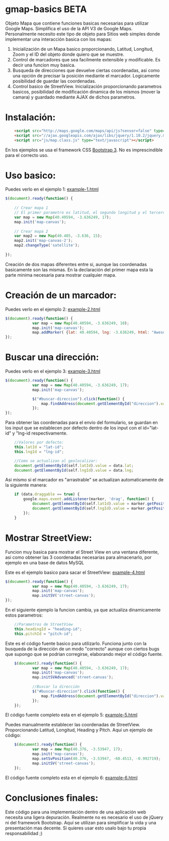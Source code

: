 gmap-basics BETA
===========

Objeto Mapa que contiene funciones basicas necesarias para utilizar Google Maps.
Simplifica el uso de la API V3 de Google Maps. Personalmente necesito este tipo de objeto para
Sitios web simples donde implementar una interacción basica con los mapas:

1. Inicialización de un Mapa basico proporcionando, Latitud, Longitud, Zoom y el ID del objeto donde quiero que se muestre.
2. Control de marcadores que sea facilmente extensible y modificable. Es decir una funcion muy basica.
3. Busqueda de direcciones que devuelve ciertas coordenadas, asi como una opción de precisar la posición mediante el marcador. Logicamente
posibilidad de guardar las coordenadas.
4. Control basico de StreetView. Inicialización proporcionando parametros basicos, posibilidad de modificación dinamica de los mismos (mover la camara) y
guardado mediante AJAX de dichos parametros.

Instalación:
============
````html
    <script src="http://maps.google.com/maps/api/js?sensor=false" type="text/javascript"></script>
    <script src="//ajax.googleapis.com/ajax/libs/jquery/1.10.2/jquery.min.js"></script>
    <script src="js/map.class.js" type="text/javascript"></script> 
````
En los ejemplos se usa el framework CSS <a href="http://getbootstrap.com">Bootstrap 3</a>. No es imprescindible para el correcto uso.

Uso basico:
===========

Puedes verlo en el ejemplo 1: <a href="https://github.com/antonrodin/gmap-basics/blob/master/example-1.html">example-1.html</a>

````javascript
$(document).ready(function() {
    
    // Crear mapa 1
    // El primer parametro es latitud, el segundo longitud y el tercero Zoom. 
    var map = new Map(40.40594, -3.636249, 17);
    map.init('map-canvas');
            
    // Crear mapa 2
    var map2 = new Map(40.405, -3.636, 15);
    map2.init('map-canvas-2');
    map2.changeType('satellite');
            
});
````

Creación de dos mapas diferentes entre si, aunque las coordenadas basicamente son las mismas. En la declaración del primer mapa
esta la parte minima necesaria para mostrar cualquier mapa.

Creación de un marcador:
========================

Puedes verlo en el ejemplo 2: <a href="https://github.com/antonrodin/gmap-basics/blob/master/example-2.html">example-2.html</a>

````javascript
$(document).ready(function() {
            var map = new Map(40.40594, -3.636249, 10);
            map.init('map-canvas');
            map.addMarker( {lat: 40.40594, lng: -3.636249, html: "Awesome Marker", dragable: false } );
});
````

Buscar una dirección:
=====================

Puedes verlo en el ejemplo 3: <a href="https://github.com/antonrodin/gmap-basics/blob/master/example-3.html">example-3.html</a>

````javascript
$(document).ready(function() {
            var map = new Map(40.40594, -3.636249, 17);
            map.init('map-canvas');

            $("#buscar-direccion").click(function() {
                map.findAddress(document.getElementById("direccion").value);
            });
});
````

Para obtener las coordenadas para el envio del formulario, se guardan en los input que se establecen por defecto dentro
de los input con el id="lat-id" y "lng-id respectivamente.

````javascript
    //Valores por defecto:
    this.latId = "lat-id";
    this.lngId = "lng-id";

    //Como se actualizan al geolocalizar:
    document.getElementById(self.latId).value = data.lat;
    document.getElementById(self.lngId).value = data.lng;
````

Asi mismo si el marcador es "arrastrable" se actualizan automaticamente de la siguiente manera:

````javascript
    if (data.draggable == true) {
        google.maps.event.addListener(marker, 'drag', function() {
            document.getElementById(self.latId).value = marker.getPosition().lat();
            document.getElementById(self.lngId).value = marker.getPosition().lng();
        });
    }
````

Mostrar StreetView:
===================

Funcion muy basica para mostrar el Street View en una ventana diferente, asi como obtener las 3 coordenadas
necesarias para almacenarlo, por ejemplo en una base de datos MySQL

Este es el ejemplo basico para sacar el StreetView: <a href="https://github.com/antonrodin/gmap-basics/blob/master/example-4.html">example-4.html</a>


````javascript
$(document).ready(function() {
            var map = new Map(40.40594, -3.636249, 17);
            map.init('map-canvas');
            map.initSV('street-canvas');
});
````

En el siguiente ejemplo la funcion cambia, ya que actualiza dinamicamente estos parametros:

````javascript
    //Parametros de StreetView
    this.headingId = "heading-id";
    this.pitchId = "pitch-id";
````

Este es el código fuente basico para utilizarlo. Funciona junto con la busqueda de la dirección de un modo "correcto"
aunque con ciertos bugs que supongo que se podrian corregirse, elaborando mejor el código fuente.

````javascript
    $(document).ready(function() {
            var map = new Map(40.40594, -3.636249, 17);
            map.init('map-canvas');
            map.initSVAdvanced('street-canvas');
            
            //Buscar la dirección
            $("#buscar-direccion").click(function() {
                map.findAddress(document.getElementById("direccion").value);
            });
    });
````

El código fuente completo esta en el ejemplo 5: <a href="https://github.com/antonrodin/gmap-basics/blob/master/example-5.html">example-5.html</a>

Puedes manualmente establecer las coordenadas de StreetView. Proporcionando Latitud, Longitud, Heading y Pitch. Aquí un ejemplo de código:

````javascript
    $(document).ready(function() {
            var map = new Map(40.376, -3.53947, 17);
            map.init('map-canvas');
            map.setSvPosition(40.376, -3.53947, -60.4513, -0.992719);
            map.initSV('street-canvas');
    });
````

El código fuente completo esta en el ejemplo 6: <a href="https://github.com/antonrodin/gmap-basics/blob/master/example-6.html">example-6.html</a>


Conclusiones finales:
=====================
Este código para una implementación dentro de una aplicación web necesita una ligera depuración. Realmente no es necesario
el uso de jQuery ni del framework Bootstrap. Aquí se utilizan para simplificar la vida y una presentación mas decente. Si quieres
usar esto usalo bajo tu propia responsabilidad ;)
